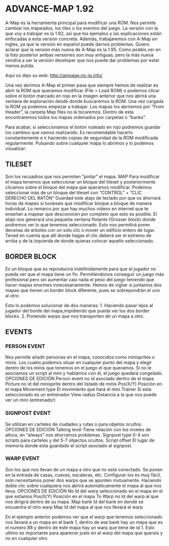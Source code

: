 # ADVANCE-MAP 1.92

A-Map es la herramienta principal para modificar una ROM. Nos permite cambiar los mapeados, los tiles o los eventos del juego.
La versión con la que voy a trabajar es la 1.92, así que los ejemplos y las explicaciones están enfocadas a esta versión concreta. Además,  trabajaremos con A-Map en ingles, ya que la versión en español puede darnos problemas.
Quiero aclarar que la versión más nueva de A-Map es la 1.95. Como podéis ver en la foto posterior ambas versiones son muy antiguas, pero la más nueva vendría a ser la versión developer que nos puede dar problemas por estar menos pulida.

Aquí os dejo su web:
http://ampage.no-ip.info/

Una vez abrimos A-Map el primer pasa que siempre hemos de realizar es abrir la ROM que queramos modificar (File > Load ROM) o podemos clicar sobre el botón marcado en rojo en la imagen anterior que nos abrirá una ventana de exploración desde donde buscaremos la ROM.
Una vez cargada la ROM ya podemos empezar a trabajar. Los mapas los abriremos por “From Header”, la carpeta Map files no la tocaremos. Dentro de esta encontraremos todos los mapas ordenados por carpetas o “banks”.

Para acabar, si seleccionamos el botón rodeado en rojo podremos guardar los cambios que vamos realizando. Es recomendable hacerlo constantemente e ir haciendo copias de seguridad de la ROM modificada regularmente.
Pulsando sobre cualquier mapa lo abrimos y lo podemos visualizar:


## TILESET
Son los recuadros que nos permiten “pintar” el mapa.
MAP
Para modificar el mapa tenemos que seleccionar un bloque del tileset y posteriormente clicamos sobre el bloque del mapa que queramos modificar.
Podemos seleccionar más de un bloque del tileset con 
“CONTROL” + ”CLIC DERECHO DEL RATÓN” 
Guardad este atajo de teclado por que os ahorrará horas de mapeo si tuvieseis que modificar bloque a bloque de manera individual. Lo remarco por que hay muchos videos en internet que te enseñan a mapear que desconocen por completo que esto es posible.
El atajo nos generará una pequeña ventana flotante (Grosser block) donde podremos ver lo que tenemos seleccionado. Esto nos permitirá poner decenas de arboles con un solo clic o mover un edificio entero de lugar.
Tened en cuenta que allí donde hagas el clic deberá ser el extremo de arriba y de la izquierda de donde quieras colocar aquello seleccionado.

## BORDER BLOCK
Es un bloque que es reproducirá indefinidamente para que el jugador no pueda ver que el mapa tiene un fin. Permitiéndonos conseguir un juego más profesional pero sin aumentar casi nada el peso del juego teniendo que hacer mapas enormes innecesariamente.
Hemos de vigilar si juntamos dos mapas que tienen un border block diferente, pues se sobrepondrán el uno al otro:

Esto lo podemos solucionar de dos maneras:
    1. Haciendo pasar lejos al jugador del borde del mapa,impidiendo que pueda ver los dos border blocks.
    2. Poniendo warps que nos transporten de un mapa a otro.

## EVENTS
### PERSON EVENT
Nos permite añadir personas en el mapa, conocidos como minisprites o minis. Los cuales podemos situar en cualquier punto del mapa y elegir dentro de los minis que tenemos en el juego el que queramos.
Si no le asociamos un script al mini y hablamos con él, el juego quedará congelado.
OPCIONES DE EDICIÓN
Person event no
id asociado dentro de el mapa
Picture no
id del minisprite dentro del listado de minis
Pos(X/Y)
Posición en el mapa
Movement type
El movimiento que hará el mini
Trainer
Si esta seleccionado es un entrenador
View radius
Distancia a la que nos puede ver un mini (entrenador)

### SIGNPOST EVENT
Se utilizan en carteles de ciudades y rutas o para objetos ocultos.
OPCIONES DE EDICIÓN
Talking level
Tiene relación con los niveles de altura, en “always” nos  ahorramos problemas.
Signpost type
0-4 son scripts para carteles y del 5-7 objectos ocultos.
Script offset
El lugar de memoria donde esta guardado el script asociado al signpost.

### WARP EVENT
Son los que nos llevan de un mapa a otro que no esta conectado.
Se ponen en la entrada de casas, cuevas, escaleras, etc. Configurar los es muy fácil,
 solo necesitamos poner dos warps que se apunten mutuamente.
Haciendo doble clic sobre cualquiera nos abrirá automáticamente el mapa al que nos lleva.
OPCIONES DE EDICIÓN
No
Id del warp seleccionado en el mapa en el que estamos
Pos(X/Y)
Posición en el mapa
To Warp no
Id del warp al que nos dirigirá dentro de su mapa.
Map bank
Id del bank en donde se encuentra el otro warp
Map
Id del mapa al que nos llevará el warp

En el ejemplo anterior podemos ver que el warp que tenemos seleccionado nos llevará a un mapa en el bank 1, dentro de ese bank hay un mapa que es el numero 88 y dentro de este mapa hay un warp que tiene de id 1. Esto ultimo es importante para aparecer justo en el warp del mapa que querais y no en cualquier otro.
